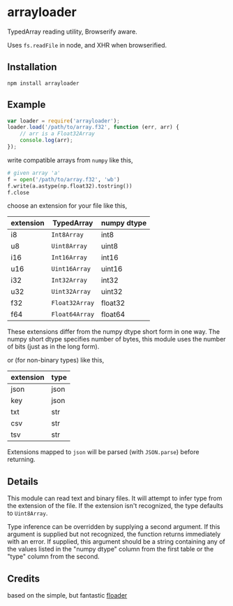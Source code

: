 # arrayloader

TypedArray reading utility, Browserify aware.

Uses `fs.readFile` in node, and XHR when browserified.

## Installation

	npm install arrayloader

## Example

```javascript
var loader = require('arrayloader');
loader.load('/path/to/array.f32', function (err, arr) {
	// arr is a Float32Array
	console.log(arr);
});
```

write compatible arrays from `numpy` like this,

```python
# given array 'a'
f = open('/path/to/array.f32', 'wb')
f.write(a.astype(np.float32).tostring())
f.close
```
choose an extension for your file like this,

extension | TypedArray | numpy dtype
---------|------------|------------
i8   | `Int8Array`  | int8
u8   | `Uint8Array` | uint8
i16  | `Int16Array` | int16
u16  | `Uint16Array`| uint16
i32  | `Int32Array` | int32
u32  | `Uint32Array` | uint32
f32  | `Float32Array`| float32
f64  | `Float64Array` | float64

These extensions differ from the numpy dtype short form in one way. The numpy short dtype specifies number of bytes, this module uses the number of bits (just as in the long form).

or (for non-binary types) like this,

extension | type
---------|-------
json   | json
key   | json
txt  | str
csv  | str
tsv  | str

Extensions mapped to `json` will be parsed (with `JSON.parse`) before
returning.

## Details
This module can read text and binary files. It will attempt to infer type from the extension of the file. If the extension isn't recognized, the type defaults to `Uint8Array`.

Type inference can be overridden by supplying a second argument. If this argument
is supplied but not recognized, the function returns immediately with an error. If supplied, this argument should be a string containing any of the values listed in the "numpy dtype" column from the first table or the "type" column from the second.

## Credits
based on the simple, but fantastic [floader](https://github.com/curvedmark/floader)
